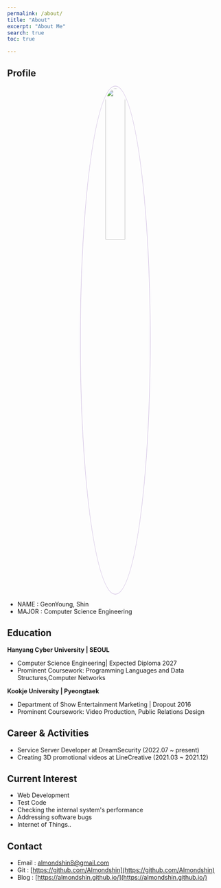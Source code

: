 ```yaml
---
permalink: /about/
title: "About"
excerpt: "About Me"
search: true
toc: true

---
```


## Profile
<center><img src="/assets/img/blog_profile.png" width="30%" height="30%" style="
border: 1px solid #cab6de;
border-radius: 50%;
padding: 5px;
/*-moz-border-radius: 50%;*/
/*-khtml-border-radius: 50%;*/
-webkit-border-radius: 50%;
" alt=""></center>


* NAME : GeonYoung, Shin
* MAJOR : Computer Science Engineering


## Education
**Hanyang Cyber University | SEOUL**
- Computer Science Engineering| Expected Diploma 2027
- Prominent Coursework: Programming Languages and Data Structures,Computer Networks

**Kookje University | Pyeongtaek**
- Department of Show Entertainment Marketing | Dropout 2016
- Prominent Coursework: Video Production, Public Relations Design

## Career & Activities
- Service Server Developer at DreamSecurity (2022.07 ~ present)
- Creating 3D promotional videos at LineCreative (2021.03 ~ 2021.12)

## Current Interest
* Web Development
* Test Code
* Checking the internal system's performance
* Addressing software bugs
* Internet of Things..

## Contact
* Email : almondshin8@gmail.com
* Git : [https://github.com/Almondshin](https://github.com/Almondshin)
* Blog : [https://almondshin.github.io/](https://almondshin.github.io/)
